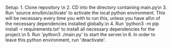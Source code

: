 Setup:
	1. Clone repository \n
	2. CD into the directory containing main.py\n
	3. Run 'source env/bin/activate' to activate the local python environment. This will be necessary every time you with to run this, unless you have all\n
	   of the necessary dependencies installed globally.\n
	4. Run 'python3 -m pip install -r requirements.txt' to install all necessary dependencies for the project.\n
	5. Run 'python3 ./main.py' to start the server.\n
	6. In order to leave this python environment, run 'deactivate'.
